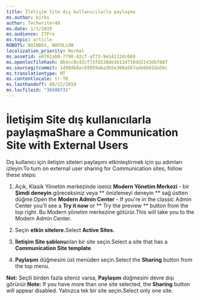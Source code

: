 ```yaml
---
title: İletişim Site dış kullanıcılarla paylaşma
ms.author: kirks
author: Techwriter40
ms.date: 1/3/2019
ms.audience: ITPro
ms.topic: article
ROBOTS: NOINDEX, NOFOLLOW
localization_priority: Normal
ms.assetid: e0701ab9-7798-42cf-af73-9e14132dc669
ms.openlocfilehash: 0bdcc0c42cf73f6538de1613d710dd2143dbf887
ms.sourcegitcommit: 1d98db8acb9959aba3b5e308a567ade6b62da56c
ms.translationtype: MT
ms.contentlocale: tr-TR
ms.lasthandoff: 08/22/2019
ms.locfileid: "36508731"
---
```

# <a name="share-a-communication-site-with-external-users"></a><span data-ttu-id="7da66-102">İletişim Site dış kullanıcılarla paylaşma</span><span class="sxs-lookup"><span data-stu-id="7da66-102">Share a Communication Site with External Users</span></span>

<span data-ttu-id="7da66-103">Dış kullanıcı için iletişim siteleri paylaşımı etkinleştirmek için şu adımları izleyin:</span><span class="sxs-lookup"><span data-stu-id="7da66-103">To turn on external user sharing for Communication sites, follow these steps:</span></span> 
  
1. <span data-ttu-id="7da66-104">Açık, Klasik Yönetim merkezinde iseniz **Modern Yönetim Merkezi** - bir **Şimdi deneyin** göreceksiniz veya \*\* önizlemeyi deneyin \*\* sağ üstten düğme.</span><span class="sxs-lookup"><span data-stu-id="7da66-104">Open the **Modern Admin Center** - If you're in the classic Admin Center you'll see a **Try it now** or \*\* Try the preview \*\* button from the top right.</span></span> <span data-ttu-id="7da66-105">Bu Modern yönetim merkezine götürür.</span><span class="sxs-lookup"><span data-stu-id="7da66-105">This will take you to the Modern Admin Center.</span></span> 
  
2. <span data-ttu-id="7da66-106">Seçin **etkin sitelere.**</span><span class="sxs-lookup"><span data-stu-id="7da66-106">Select **Active Sites.**</span></span>
  
3. <span data-ttu-id="7da66-107">**İletişim Site şablonu**olan bir site seçin.</span><span class="sxs-lookup"><span data-stu-id="7da66-107">Select a site that has a **Communication Site template**.</span></span> 
  
4. <span data-ttu-id="7da66-108">**Paylaşım** düğmesini üst menüden seçin.</span><span class="sxs-lookup"><span data-stu-id="7da66-108">Select the **Sharing** button from the top menu.</span></span> 
  
 <span data-ttu-id="7da66-109">**Not:** Seçili birden fazla siteniz varsa, **Paylaşım** düğmesini devre dışı görünür.</span><span class="sxs-lookup"><span data-stu-id="7da66-109">**Note:** If you have more than one site selected, the **Sharing** button will appear disabled.</span></span> <span data-ttu-id="7da66-110">Yalnızca tek bir site seçin.</span><span class="sxs-lookup"><span data-stu-id="7da66-110">Select only one site.</span></span> 
  

